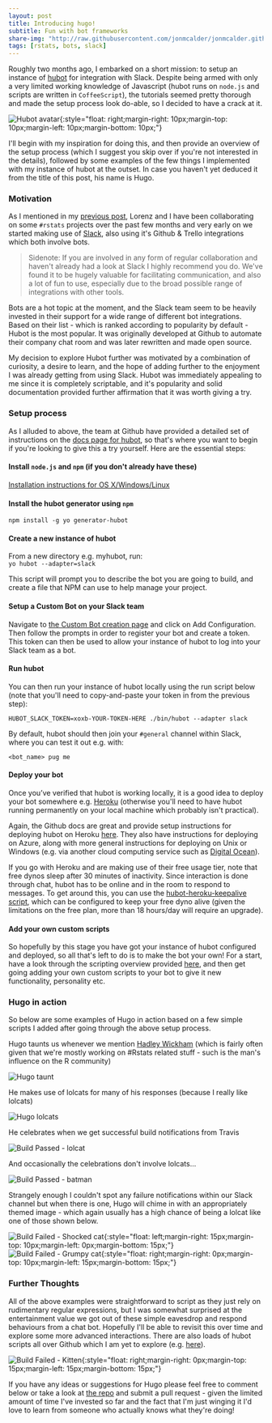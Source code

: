 ```yaml
---
layout: post
title: Introducing hugo!
subtitle: Fun with bot frameworks
share-img: "http://raw.githubusercontent.com/jonmcalder/jonmcalder.github.io/master/img/small-imgs/hubot_avatar.png"
tags: [rstats, bots, slack]
---
```


Roughly two months ago, I embarked on a short mission: to setup an instance of [hubot](https://hubot.github.com/) for integration with Slack. Despite being 
armed with only a very limited working knowledge of Javascript (hubot 
runs on `node.js` and scripts are written in `CoffeeScript`), the tutorials 
seemed pretty thorough and made the setup process look do-able, so I decided to 
have a crack at it.

![Hubot avatar](/img/small-imgs/hubot_avatar.png "Hubot avatar"){:style="float: right;margin-right: 10px;margin-top: 10px;margin-left: 10px;margin-bottom: 10px;"}

I'll begin with my inspiration for doing this, and then provide an 
overview of the setup process (which I suggest you skip over if you're not 
interested in the details), followed by some examples of the few things I 
implemented with my instance of hubot at the outset. In case you haven't yet 
deduced it from the title of this post, his name is Hugo.

### Motivation

As I mentioned in my [previous post](/2016-12-08-breaking-the-silence), Lorenz 
and I have been collaborating on some `#rstats` projects over the past few 
months and very early on we started making use of [Slack](https://slack.com/), 
also using it's Github & Trello integrations which both involve bots.

> Sidenote: If you are involved in any form of regular collaboration and haven't
> already had a look at Slack I highly recommend you do. We've found it to be 
> hugely valuable for facilitating communication, and also a lot of fun to use, 
> especially due to the broad possible range of integrations with other tools.

Bots are a hot topic at the moment, and the Slack team seem to be heavily 
invested in their support for a wide range of different bot integrations. Based 
on their list - which is ranked according to popularity by default - Hubot is 
the most popular. It was originally developed at Github to automate their 
company chat room and was later rewritten and made open source.

My decision to explore Hubot further was motivated by a combination of 
curiosity, a desire to learn, and the hope of adding further to the enjoyment I 
was already getting from using Slack. Hubot was immediately appealing to me 
since it is completely scriptable, and it's popularity and solid documentation 
provided further affirmation that it was worth giving a try.

### Setup process

As I alluded to above, the team at Github have provided a detailed set of 
instructions on the [docs page for hubot](https://hubot.github.com/docs/), so 
that's where you want to begin if you're looking to give this a try yourself. 
Here are the essential steps:

#### Install `node.js` and `npm` (if you don't already have these)

[Installation instructions for OS X/Windows/Linux](https://docs.npmjs.com/getting-started/installing-node)

#### Install the hubot generator using `npm`

`npm install -g yo generator-hubot`
    
#### Create a new instance of hubot

From a new directory e.g. myhubot, run:  
`yo hubot --adapter=slack`

This script will prompt you to describe the bot you are going to build, and 
create a file that NPM can use to help manage your project.

#### Setup a Custom Bot on your Slack team

Navigate to [the Custom Bot creation page](https://my.slack.com/apps/A0F7YS25R-bots) 
and click on Add Configuration. Then follow the prompts in order to register 
your bot and create a token. This token can then be used to allow your instance 
of hubot to log into your Slack team as a bot.

#### Run hubot

You can then run your instance of hubot locally using the run script below (note 
that you'll need to copy-and-paste your token in from the previous step):
 
`HUBOT_SLACK_TOKEN=xoxb-YOUR-TOKEN-HERE ./bin/hubot --adapter slack`

By default, hubot should then join your `#general` channel within Slack, where 
you can test it out e.g. with:

`<bot_name> pug me`

#### Deploy your bot

Once you’ve verified that hubot is working locally, it is a good idea to deploy 
your bot somewhere e.g. [Heroku](https://www.heroku.com/) (otherwise you'll need 
to have hubot running permanently on your local machine which probably isn't 
practical).

Again, the Github docs are great and provide setup instructions for deploying 
hubot on Heroku [here](https://hubot.github.com/docs/deploying/heroku/). They 
also have instructions for deploying on Azure, along with more general 
instructions for deploying on Unix or Windows (e.g. via another cloud computing 
service such as [Digital Ocean](https://www.digitalocean.com/)).

If you go with Heroku and are making use of their free usage tier, note that 
free dynos sleep after 30 minutes of inactivity. Since interaction is done 
through chat, hubot has to be online and in the room to respond to messages. 
To get around this, you can use the [hubot-heroku-keepalive script](https://github.com/hubot-scripts/hubot-heroku-keepalive), which can be 
configured to keep your free dyno alive (given the limitations on the free plan, 
more than 18 hours/day will require an upgrade).

#### Add your own custom scripts

So hopefully by this stage you have got your instance of hubot configured and 
deployed, so all that's left to do is to make the bot your own! For a start, 
have a look through the scripting overview provided [here](https://hubot.github.com/docs/scripting/), and then get going adding 
your own custom scripts to your bot to give it new functionality, personality 
etc.

### Hugo in action

So below are some examples of Hugo in action based on a few simple scripts I 
added after going through the above setup process.

Hugo taunts us whenever we mention [Hadley Wickham](http://hadley.nz/) (which is 
fairly often given that we're mostly working on #Rstats related stuff - such is 
the man's influence on the R community)

![Hugo taunt](/img/small-imgs/hugo_taunt.PNG "Example taunt from Hugo in response to a mention of Hadley")

He makes use of lolcats for many of his responses (because I really like lolcats)

![Hugo lolcats](/img/small-imgs/hugo_lolcats.PNG "Hugo responds/interjects with lolcats sometimes")

He celebrates when we get successful build notifications from Travis  
  
![Build Passed - lolcat](/img/small-imgs/hugo_build_passed.PNG "An example of Hugo responding to a successful build notification from Travis within the Slack app")

And occasionally the celebrations don't involve lolcats...

![Build Passed - batman](/img/small-imgs/hugo_build_passed.gif "Another example of Hugo responding to a successful build notification from Travis within the Slack app")

Strangely enough I couldn't spot any failure notifications within our Slack 
channel but when there is one, Hugo will chime in with an appropriately themed 
image - which again usually has a high chance of being a lolcat like one of 
those shown below.  

![Build Failed - Shocked cat](/img/small-imgs/hugo_build_failed_2.jpg "Build failed - Shocked cat"){:style="float: left;margin-right: 15px;margin-top: 10px;margin-left: 0px;margin-bottom: 15px;"}
![Build Failed - Grumpy cat](/img/small-imgs/hugo_build_failed_3.jpg "Build failed - Grumpy cat"){:style="float: right;margin-right: 0px;margin-top: 10px;margin-left: 15px;margin-bottom: 15px;"}

### Further Thoughts
  
All of the above examples were straightforward to script as they just rely on 
rudimentary regular expressions, but I was somewhat surprised at the 
entertainment value we got out of these simple eavesdrop and respond behaviours 
from a chat bot. Hopefully I'll be able to revisit this over time and explore 
some more advanced interactions. There are also loads of hubot scripts all over 
Github which I am yet to explore (e.g. [here](https://github.com/hubot-scripts)).

![Build Failed - Kitten](/img/small-imgs/hugo_build_failed_1.jpg "Build failed - Kitten"){:style="float: right;margin-right: 0px;margin-top: 15px;margin-left: 15px;margin-bottom: 15px;"}

If you have any ideas or suggestions for Hugo please feel free to comment below 
or take a look at [the repo](https://github.com/jonmcalder/hugobot) and submit 
a pull request - given the limited amount of time I've invested so far and the 
fact that I'm just winging it I'd love to learn from someone who actually knows 
what they're doing!
